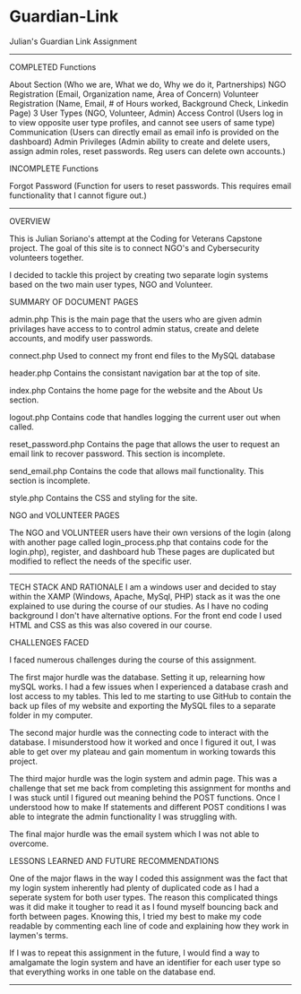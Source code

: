 # Guardian-Link

Julian's Guardian Link Assignment

---

COMPLETED Functions

About Section (Who we are, What we do, Why we do it, Partnerships)
NGO Registration (Email, Organization name, Area of Concern)
Volunteer Registration (Name, Email, # of Hours worked, Background Check, Linkedin Page)
3 User Types (NGO, Volunteer, Admin)
Access Control (Users log in to view opposite user type profiles, and cannot see users of same type)
Communication (Users can directly email as email info is provided on the dashboard)
Admin Privileges (Admin ability to create and delete users, assign admin roles, reset passwords. Reg users can delete own accounts.)

INCOMPLETE Functions

Forgot Password (Function for users to reset passwords. This requires email functionality that I cannot figure out.)

---

OVERVIEW

This is Julian Soriano's attempt at the Coding for Veterans Capstone project.
The goal of this site is to connect NGO's and Cybersecurity volunteers together.

I decided to tackle this project by creating two separate login systems based on the two main user types, NGO and Volunteer.

SUMMARY OF DOCUMENT PAGES

admin.php
This is the main page that the users who are given admin privilages have access to to control admin status, create and delete accounts, and modify user passwords.

connect.php
Used to connect my front end files to the MySQL database

header.php
Contains the consistant navigation bar at the top of site.

index.php
Contains the home page for the website and the About Us section.

logout.php
Contains code that handles logging the current user out when called.

reset_password.php
Contains the page that allows the user to request an email link to recover password. This section is incomplete.

send_email.php
Contains the code that allows mail functionality. This section is incomplete.

style.php
Contains the CSS and styling for the site.

NGO and VOLUNTEER PAGES

The NGO and VOLUNTEER users have their own versions of the login (along with another page called login_process.php that contains code for the login.php), register, and dashboard hub
These pages are duplicated but modified to reflect the needs of the specific user.

---

TECH STACK AND RATIONALE
I am a windows user and decided to stay within the XAMP (Windows, Apache, MySql, PHP) stack as it was the one explained to use during the course of our studies. As I have no coding background I don't have alternative options. For the front end code I used HTML and CSS as this was also covered in our course.

CHALLENGES FACED

I faced numerous challenges during the course of this assignment.

The first major hurdle was the database. Setting it up, relearning how mySQL works. I had a few issues when I experienced a database crash and lost access to my tables. This led to me starting to use GitHub to contain the back up files of my website and exporting the MySQL files to a separate folder in my computer.

The second major hurdle was the connecting code to interact with the database. I misunderstood how it worked and once I figured it out, I was able to get over my plateau and gain momentum in working towards this project.

The third major hurdle was the login system and admin page. This was a challenge that set me back from completing this assignment for months and I was stuck until I figured out meaning behind the POST functions. Once I understood how to make If statements and different POST conditions I was able to integrate the admin functionality I was struggling with.

The final major hurdle was the email system which I was not able to overcome.

LESSONS LEARNED AND FUTURE RECOMMENDATIONS

One of the major flaws in the way I coded this assignment was the fact that my login system inherently had plenty of duplicated code as I had a seperate system for both user types.
The reason this complicated things was it did make it tougher to read it as I found myself bouncing back and forth between pages. Knowing this, I tried my best to make my code readable by commenting each line of code and explaining how they work in laymen's terms.

If I was to repeat this assignment in the future, I would find a way to amalgamate the login system and have an identifier for each user type so that everything works in one table on the database end.

---